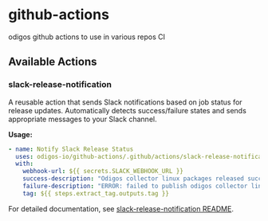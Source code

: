 # github-actions
odigos github actions to use in various repos CI

## Available Actions

### slack-release-notification

A reusable action that sends Slack notifications based on job status for release updates. Automatically detects success/failure states and sends appropriate messages to your Slack channel.

**Usage:**
```yaml
- name: Notify Slack Release Status
  uses: odigos-io/github-actions/.github/actions/slack-release-notification@main
  with:
    webhook-url: ${{ secrets.SLACK_WEBHOOK_URL }}
    success-description: "Odigos collector linux packages released successfully"
    failure-description: "ERROR: failed to publish odigos collector linux packages"
    tag: ${{ steps.extract_tag.outputs.tag }}
```

For detailed documentation, see [slack-release-notification README](.github/actions/slack-release-notification/README.md).
